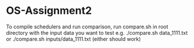 # OS-Assignment2


To compile schedulers and run comparison, run compare.sh in root directory with the input data you want to test e.g.
./compare.sh data_1111.txt
or
./compare.sh inputs/data_1111.txt
(either should work)